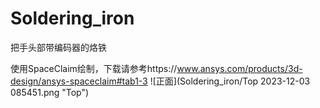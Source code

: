 # Soldering_iron

把手头部带编码器的烙铁

使用SpaceClaim绘制，下载请参考https://www.ansys.com/products/3d-design/ansys-spaceclaim#tab1-3
![正面](Soldering_iron/Top 2023-12-03 085451.png "Top")
